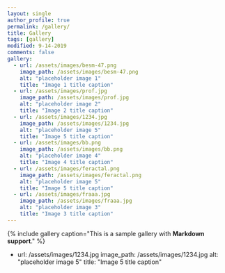 ```yaml
---
layout: single
author_profile: true
permalink: /gallery/
title: Gallery
tags: [gallery]
modified: 9-14-2019
comments: false
gallery:
  - url: /assets/images/besm-47.png
    image_path: /assets/images/besm-47.png
    alt: "placeholder image 1"
    title: "Image 1 title caption"
  - url: /assets/images/prof.jpg
    image_path: /assets/images/prof.jpg
    alt: "placeholder image 2"
    title: "Image 2 title caption"
  - url: /assets/images/1234.jpg
    image_path: /assets/images/1234.jpg
    alt: "placeholder image 5"
    title: "Image 5 title caption"
  - url: /assets/images/bb.png
    image_path: /assets/images/bb.png
    alt: "placeholder image 4"
    title: "Image 4 title caption"
  - url: /assets/images/feractal.png
    image_path: /assets/images/feractal.png
    alt: "placeholder image 5"
    title: "Image 5 title caption"
  - url: /assets/images/fraaa.jpg
    image_path: /assets/images/fraaa.jpg
    alt: "placeholder image 3"
    title: "Image 3 title caption"
---
```


{% include gallery caption="This is a sample gallery with **Markdown support**." %}


  - url: /assets/images/1234.jpg
    image_path: /assets/images/1234.jpg
    alt: "placeholder image 5"
    title: "Image 5 title caption"